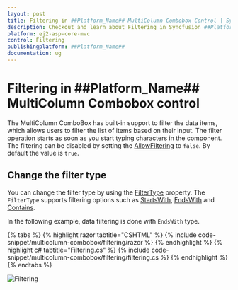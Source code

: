 ```yaml
---
layout: post
title: Filtering in ##Platform_Name## MultiColumn Combobox Control | Syncfusion
description: Checkout and learn about Filtering in Syncfusion ##Platform_Name## MultiColumn Combobox control of Syncfusion Essential JS 2 and more.
platform: ej2-asp-core-mvc
control: Filtering
publishingplatform: ##Platform_Name##
documentation: ug
---
```


# Filtering in ##Platform_Name## MultiColumn Combobox control

The MultiColumn ComboBox has built-in support to filter the data items, which allows users to filter the list of items based on their input. The filter operation starts as soon as you start typing characters in the component. The filtering can be disabled by setting the [AllowFiltering](https://help.syncfusion.com/cr/aspnetmvc-js2/Syncfusion.EJ2.MultiColumnComboBox.MultiColumnComboBox.html#Syncfusion_EJ2_MultiColumnComboBox_MultiColumnComboBox_AllowFiltering) to `false`. By default the value is `true`.

## Change the filter type

You can change the filter type by using the [FilterType](https://help.syncfusion.com/cr/aspnetmvc-js2/Syncfusion.EJ2.MultiColumnComboBox.MultiColumnComboBox.html#Syncfusion_EJ2_MultiColumnComboBox_MultiColumnComboBox_FilterType) property. The `FilterType` supports filtering options such as [StartsWith](https://help.syncfusion.com/cr/aspnetmvc-js2/Syncfusion.EJ2.MultiColumnComboBox.FilterType.html#Syncfusion_EJ2_MultiColumnComboBox_FilterType_StartsWith), [EndsWith](https://help.syncfusion.com/cr/aspnetmvc-js2/Syncfusion.EJ2.MultiColumnComboBox.FilterType.html#Syncfusion_EJ2_MultiColumnComboBox_FilterType_EndsWith) and [Contains](https://help.syncfusion.com/cr/aspnetmvc-js2/Syncfusion.EJ2.MultiColumnComboBox.FilterType.html#Syncfusion_EJ2_MultiColumnComboBox_FilterType_Contains).

In the following example, data filtering is done with `EndsWith` type.

{% tabs %}
{% highlight razor tabtitle="CSHTML" %}
{% include code-snippet/multicolumn-combobox/filtering/razor %}
{% endhighlight %}
{% highlight c# tabtitle="Filtering.cs" %}
{% include code-snippet/multicolumn-combobox/filtering/filtering.cs %}
{% endhighlight %}
{% endtabs %}

![Filtering](images/filtering.png)